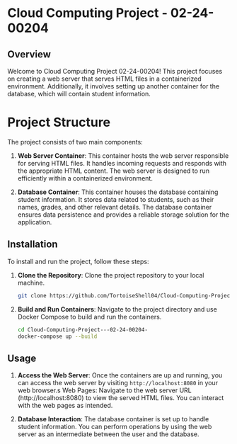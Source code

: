 
# Cloud Computing Project - 02-24-00204
## Overview
Welcome to Cloud Computing Project 02-24-00204! This project focuses on creating a web server that serves HTML files in a containerized environment. Additionally, it involves setting up another container for the database, which will contain student information.

# Project Structure
The project consists of two main components:

1. **Web Server Container**: This container hosts the web server responsible for serving HTML files. It handles incoming requests and responds with the appropriate HTML content. The web server is designed to run efficiently within a containerized environment.

2. **Database Container**: This container houses the database containing student information. It stores data related to students, such as their names, grades, and other relevant details. The database container ensures data persistence and provides a reliable storage solution for the application.

## Installation

To install and run the project, follow these steps:

1. **Clone the Repository**: Clone the project repository to your local machine.

    ```bash
    git clone https://github.com/TortoiseShell04/Cloud-Computing-Project---02-24-00204-
    ```

2. **Build and Run Containers**: Navigate to the project directory and use Docker Compose to build and run the containers.

    ```bash
    cd Cloud-Computing-Project---02-24-00204-
    docker-compose up --build
    ```
## Usage
1. **Access the Web Server**: Once the containers are up and running, you can access the web server by visiting `http://localhost:8080` in your web browser.s Web Pages: Navigate to the web server URL (http://localhost:8080) to view the served HTML files. You can interact with the web pages as intended.

2. **Database Interaction**: The database container is set up to handle student information. You can perform operations by using the web server as an intermediate between the user and the database.
